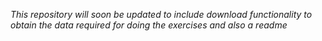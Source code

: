 *This repository will soon be updated to include download functionality to obtain the data required for doing the exercises and also a readme*
